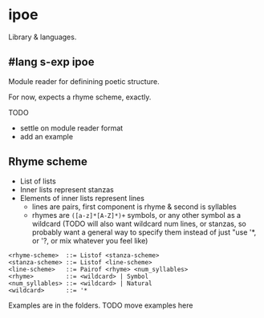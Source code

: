 ipoe
====

Library & languages.

#lang s-exp ipoe
----------------
Module reader for definining poetic structure.

For now, expects a rhyme scheme, exactly.

TODO
- settle on module reader format
- add an example


Rhyme scheme
------------

- List of lists
- Inner lists represent stanzas
- Elements of inner lists represent lines
  - lines are pairs, first component is rhyme & second is syllables
  - rhymes are `([a-z]*[A-Z]*)+` symbols, or any other symbol as a wildcard
    (TODO will also want wildcard num lines, or stanzas,
     so probably want a general way to specify them
     instead of just "use '*, or '?, or mix whatever you feel like)

```
<rhyme-scheme>  ::= Listof <stanza-scheme>
<stanza-scheme> ::= Listof <line-scheme>
<line-scheme>   ::= Pairof <rhyme> <num_syllables>
<rhyme>         ::= <wildcard> | Symbol
<num_syllables> ::= <wildcard> | Natural
<wildcard>      ::= '*
```

Examples are in the folders.
TODO move examples here
